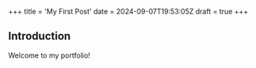 +++
title = 'My First Post'
date = 2024-09-07T19:53:05Z
draft = true
+++

## Introduction

Welcome to my portfolio!
